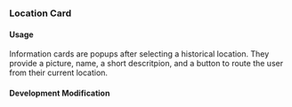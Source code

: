 ### Location Card

#### Usage

Information cards are popups after selecting a historical location. They provide a picture, name, a short descritpion, and a button to route the user from their current location.

#### Development Modification
